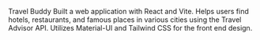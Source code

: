 Travel Buddy
Built a web application with React and Vite. Helps users find hotels, restaurants, and famous places in various
cities using the Travel Advisor API. Utilizes Material-UI and Tailwind CSS for the front end design.
